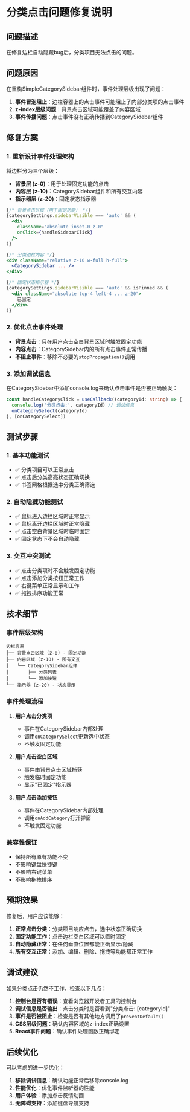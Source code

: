 # 分类点击问题修复说明

## 问题描述

在修复边栏自动隐藏bug后，分类项目无法点击的问题。

## 问题原因

在重构SimpleCategorySidebar组件时，事件处理层级出现了问题：

1. **事件冒泡阻止**：边栏容器上的点击事件可能阻止了内部分类项的点击事件
2. **z-index层级问题**：背景点击区域可能覆盖了内容区域
3. **事件传播问题**：点击事件没有正确传播到CategorySidebar组件

## 修复方案

### 1. 重新设计事件处理架构

将边栏分为三个层级：
- **背景层 (z-0)**：用于处理固定功能的点击
- **内容层 (z-10)**：CategorySidebar组件和所有交互内容
- **指示器层 (z-20)**：固定状态指示器

```jsx
{/* 背景点击区域（用于固定功能） */}
{categorySettings.sidebarVisible === 'auto' && (
  <div 
    className="absolute inset-0 z-0"
    onClick={handleSidebarClick}
  />
)}

{/* 分类边栏内容 */}
<div className="relative z-10 w-full h-full">
  <CategorySidebar ... />
</div>

{/* 固定状态指示器 */}
{categorySettings.sidebarVisible === 'auto' && isPinned && (
  <div className="absolute top-4 left-4 ... z-20">
    已固定
  </div>
)}
```

### 2. 优化点击事件处理

- **背景点击**：只在用户点击空白背景区域时触发固定功能
- **内容点击**：CategorySidebar内的所有点击事件正常传播
- **不阻止事件**：移除不必要的`stopPropagation()`调用

### 3. 添加调试信息

在CategorySidebar中添加console.log来确认点击事件是否被正确触发：

```typescript
const handleCategoryClick = useCallback((categoryId: string) => {
  console.log('分类点击:', categoryId) // 调试信息
  onCategorySelect(categoryId)
}, [onCategorySelect])
```

## 测试步骤

### 1. 基本功能测试
- ✅ 分类项目可以正常点击
- ✅ 点击后分类高亮状态正确切换
- ✅ 书签网格根据选中分类正确筛选

### 2. 自动隐藏功能测试
- ✅ 鼠标进入边栏区域时正常显示
- ✅ 鼠标离开边栏区域时正常隐藏
- ✅ 点击空白背景区域时临时固定
- ✅ 固定状态下不会自动隐藏

### 3. 交互冲突测试
- ✅ 点击分类项时不会触发固定功能
- ✅ 点击添加分类按钮正常工作
- ✅ 右键菜单正常显示和工作
- ✅ 拖拽排序功能正常

## 技术细节

### 事件层级架构

```
边栏容器
├── 背景点击区域 (z-0) - 固定功能
├── 内容区域 (z-10) - 所有交互
│   └── CategorySidebar组件
│       ├── 分类列表
│       └── 添加按钮
└── 指示器 (z-20) - 状态显示
```

### 事件处理流程

1. **用户点击分类项**
   - 事件在CategorySidebar内部处理
   - 调用`onCategorySelect`更新选中状态
   - 不触发固定功能

2. **用户点击空白区域**
   - 事件由背景点击区域捕获
   - 触发临时固定功能
   - 显示"已固定"指示器

3. **用户点击添加按钮**
   - 事件在CategorySidebar内部处理
   - 调用`onAddCategory`打开弹窗
   - 不触发固定功能

### 兼容性保证

- 保持所有原有功能不变
- 不影响键盘快捷键
- 不影响右键菜单
- 不影响拖拽排序

## 预期效果

修复后，用户应该能够：

1. **正常点击分类**：分类项目响应点击，选中状态正确切换
2. **固定功能工作**：点击边栏空白区域可以临时固定
3. **自动隐藏正常**：在任何垂直位置都能正确显示/隐藏
4. **所有交互正常**：添加、编辑、删除、拖拽等功能都正常工作

## 调试建议

如果分类点击仍然不工作，检查以下几点：

1. **控制台是否有错误**：查看浏览器开发者工具的控制台
2. **调试信息是否输出**：点击分类时是否看到"分类点击: [categoryId]"
3. **事件是否被阻止**：检查是否有其他地方调用了`preventDefault()`
4. **CSS层级问题**：确认内容区域的z-index正确设置
5. **React事件问题**：确认事件处理函数正确绑定

## 后续优化

可以考虑的进一步优化：

1. **移除调试信息**：确认功能正常后移除console.log
2. **性能优化**：优化事件监听器的性能
3. **用户体验**：添加点击反馈动画
4. **无障碍支持**：添加键盘导航支持
